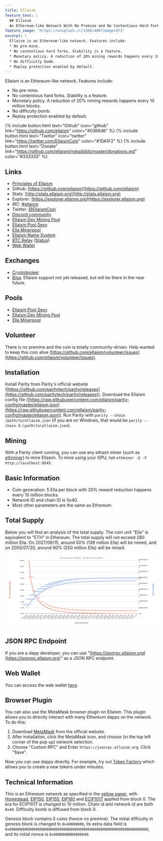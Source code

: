 ```yaml
---
title: Ellaism
feature_text: |
  ## Ellaism
  An Ethereum-like Network With No Premine and No Contentious Hard Forks
feature_image: "https://unsplash.it/1300/400?image=971"
excerpt: |
  Ellaism is an Ethereum-like network. Features include:
  * No pre-mine.
  * No contentious hard forks. Stability is a feature.
  * Monetary policy. A reduction of 20% mining rewards happens every 10 million blocks.
  * No difficulty bomb.
  * Replay protection enabled by default.
---
```


Ellaism is an Ethereum-like network. Features include:

* No pre-mine.
* No contentious hard forks. Stability is a feature.
* Monetary policy. A reduction of 20% mining rewards happens every 10 million blocks.
* No difficulty bomb.
* Replay protection enabled by default.

{% include button.html text="Github" icon="github" link="https://github.com/ellaism" color="#0366d6" %} {% include button.html text="Twitter" icon="twitter" link="https://twitter.com/EllaismCoin" color="#1DA1F2" %} {% include button.html text="Donate" link="https://github.com/ellaism/meta/blob/master/donations.md" color="#333333" %}

## Links

* [Principles of Ellaism](/principles.html)
* Github: [https://github.com/ellaism](https://github.com/ellaism)
* Stats: [http://stats.ellaism.org](http://stats.ellaism.org)
* Explorer: [https://explorer.ellaism.org](https://explorer.ellaism.org)
* IRC: [#ellaism](http://webchat.freenode.net/?channels=ellaism)
* Twitter: [@EllaismCoin](https://twitter.com/EllaismCoin)
* [Discord community](https://discord.gg/66Pn9jn)
* [Ellaism Dev Mining Pool](https://pool.ellaism.org)
* [Ellaism Pool Sexy](http://ella.pool.sexy)
* [Ella Minerpool](http://ella.minerpool.net)
* [Ellaism Name System](http://ens.ellaism.org)
* [BTC Relay](https://github.com/ellaism/btcrelay) ([Status](http://ellaism.org/btcrelay))
* [Web Wallet](https://ellaism.github.io/ellawallet)

## Exchanges

* [Cryptobroker](https://trade.cryptobroker.io/markets/ellabtc)
* [Bisq](https://bisq.network/). Ellaism support not yet released, but will be there in the near future.

## Pools

* [Ellaism Pool Sexy](http://ella.pool.sexy)
* [Ellaism Dev Mining Pool](https://pool.ellaism.org)
* [Ella Minerpool](http://ella.minerpool.net)

## Volunteer

There is no premine and the coin is totally community-driven. Help wanted to keep this coin alive [https://github.com/ellaism/volunteer/issues](https://github.com/ellaism/volunteer/issues).

## Installation

Install Parity from Parity's official website ([https://github.com/paritytech/parity/releases](https://github.com/paritytech/parity/releases)). Download the Ellaism config file ([https://raw.githubusercontent.com/ellaism/parity-config/master/ellaism.json](https://raw.githubusercontent.com/ellaism/parity-config/master/ellaism.json)). Run Parity with `parity --chain /path/to/ellaism.json` (if you are on Windows, that would be `parity --chain X:\path\to\ellaism.json`).

## Mining

With a Parity client running, you can use any ethash miner (such as [ethminer](https://github.com/ethereum-mining/ethminer)) to mine Ellasim. To mine using your GPU, run `ethminer -G -F http://localhost:8545`.

## Basic Information

* Coin generation: 5 Ella per block with 20% reward reduction happens every 10 million blocks.
* Network ID and chain ID is 0x40.
* Most other parameters are the same as Ethereum.

## Total Supply

Below you will find an analysis of the total supply. The coin unit "Ella" is equivalent to "ETH" in Ethereum. The total supply will not exceed 280 million Ella. On 2027/09/15, around 50% (139 million Ella) will be mined, and on 2050/07/20, around 90% (250 million Ella) will be mined.

![Total supply](/images/total-supply.png)

## JSON RPC Endpoint

If you are a dapp developer, you can use "[https://jsonrpc.ellaism.org](https://jsonrpc.ellaism.org)" as a JSON RPC endpoint.

## Web Wallet

You can access the web wallet [here](https://ellaism.github.io/ellawallet).

## Browser Plugin

You can also use the MetaMask browser plugin on Ellaism. This plugin allows you to directly interact with many Ethereum dapps on the network. To do this:

1. Download [MetaMask](http://metamask.io/) from the official website.
2. After installation, click the MetaMask icon, and choose (in the top left corner of the pop up) network selection.
3. Choose "Custom RPC" and Enter `https://jsonrpc.ellaism.org`. Click "Save".

Now you can use dapps directly. For example, try out [Token Factory](https://tokenfactory.surge.sh) which allows you to create a new tokens under minutes.

## Technical Information

This is an Ethereum network as specified in the [yellow paper](https://ethereum.github.io/yellowpaper/paper.pdf), with [Homestead](https://github.com/ethereum/EIPs/blob/master/EIPS/eip-2.md), [EIP150](https://github.com/ethereum/eips/issues/150), [EIP155](https://github.com/ethereum/eips/issues/155), [EIP160](https://github.com/ethereum/eips/issues/160) and [ECIP1017](https://github.com/ethereumproject/ECIPs/blob/master/ECIPs/ECIP-1017.md) applied from block 0. The era for ECIP1017 is changed to 10 million. Chain id and network id are both `0x40`. Difficulty bomb is diffused from block 0.

Genesis block contains 0 coins (hence no premine). The initial difficulty in genesis block is changed to `0x40000000`, its extra data field is `0x0000000000000000000000000000000000000000000000000000000000000000`, and its initial nonce is `0x0000000000000040`.